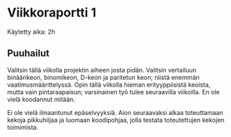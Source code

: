 # Viikkoraportti 1

Käytetty aika: 2h

## Puuhailut
Valitsin tällä viikolla projektin aiheen josta pidän. Valitsin vertailuun binäärikeon, binomikeon,
D-keon ja paritetun keon; niistä enemmän vaatimusmäärittelyssä. Opin tällä viikolla
hieman erityyppiisistä keoista, mutta vain pintaraapaisun; varsinainen työ tulee seuraavilla viikoilla.
En ole vielä koodannut mitään.

Ei ole vielä ilmaantunut epäselvyyksiä. Aion seuraavaksi alkaa toteuttamaan kekoja
pikkuhiljaa ja luomaan koodipohjaa, jolla testata toteutettujen kekojen toimimista.
